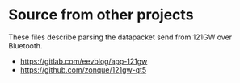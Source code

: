 # Source from other projects

These files describe parsing the datapacket send
from 121GW over Bluetooth.

* <https://gitlab.com/eevblog/app-121gw>
* <https://github.com/zonque/121gw-qt5>

